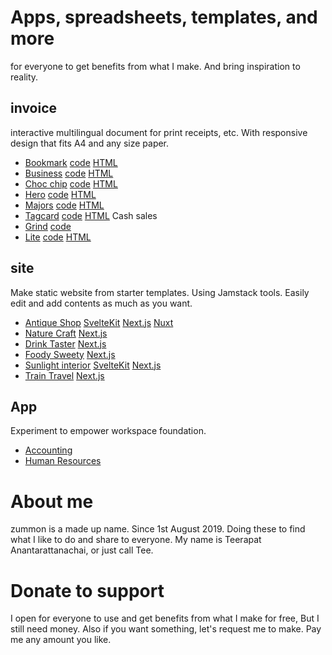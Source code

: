 # Apps, spreadsheets, templates, and more
for everyone to get benefits from what I make. And bring inspiration to reality.

## invoice
interactive multilingual document for print receipts, etc. With responsive design that fits A4 and any size paper.
- [Bookmark](https://5g5x9y-5173.csb.app/) [code](https://codesandbox.io/p/github/zummon/invoice-bookmark-svelte) [HTML](https://github.com/zummon/invoice-bookmark)
- [Business](https://uuywsu-5173.csb.app/) [code](https://codesandbox.io/p/github/zummon/invoice-business-svelte) [HTML](https://github.com/zummon/invoice-business)
- [Choc chip](https://psouyp-5173.csb.app/) [code](https://codesandbox.io/p/github/zummon/invoice-choc-chip-svelte) [HTML](https://github.com/zummon/invoice-choc-chip)
- [Hero](https://d43vlr-5173.csb.app/) [code](https://codesandbox.io/p/github/zummon/invoice-hero-svelte) [HTML](https://github.com/zummon/invoice-hero)
- [Majors](https://tkdk0x-5173.csb.app/) [code](https://codesandbox.io/p/github/zummon/invoice-majors-svelte) [HTML](https://github.com/zummon/invoice-majors)
- [Tagcard](https://njxu2g-5173.csb.app/) [code](https://codesandbox.io/p/github/zummon/invoice-tagcard-svelte) [HTML](https://github.com/zummon/invoice-tagcard)
Cash sales
- [Grind](https://28nk5v-5173.csb.app/) [code](https://codesandbox.io/p/github/zummon/cash-sale-grind-svelte)
- [Lite](https://ofhk91-5173.csb.app/) [code](https://codesandbox.io/p/github/zummon/cash-sale-lite-svelte) [HTML](https://github.com/zummon/cash-sale-lite)

## site
Make static website from starter templates. Using Jamstack tools. Easily edit and add contents as much as you want.
- [Antique Shop](https://7cwsgf-5173.csb.app/) [SvelteKit](https://codesandbox.io/p/github/zummon/antique-shop-sveltekit) [Next.js](https://codesandbox.io/p/github/zummon/antique-shop-nextjs) [Nuxt](https://codesandbox.io/p/github/zummon/antique-shop-nuxt)
- [Nature Craft](https://r71wt7-3000.csb.app/) [Next.js](https://codesandbox.io/p/github/zummon/nature-craft-nextjs)
- [Drink Taster](https://1gg8kf-3000.csb.app/) [Next.js](https://codesandbox.io/p/github/zummon/drink-taster-nextjs)
- [Foody Sweety](https://86gbg2-3000.csb.app/) [Next.js](https://codesandbox.io/p/github/zummon/foody-sweety-nextjs)
- [Sunlight interior](https://nfg71o-5173.csb.app/) [SvelteKit](https://codesandbox.io/p/github/zummon/sunlight-interior-sveltekit) [Next.js](https://codesandbox.io/p/github/zummon/sunlight-interior-nextjs)
- [Train Travel](https://in25o2-3000.csb.app/) [Next.js](https://codesandbox.io/p/github/zummon/train-travel-nextjs)

## App 
Experiment to empower workspace foundation.
- [Accounting](https://github.com/zummon/accounting-app)
- [Human Resources](https://github.com/zummon/human-resources-app)

# About me
zummon is a made up name. Since 1st August 2019. Doing these to find what I like to do and share to everyone. My name is Teerapat Anantarattanachai, or just call Tee.

# Donate to support
I open for everyone to use and get benefits from what I make for free, But I still need money. Also if you want something, let's request me to make. Pay me any amount you like.

<!--
**zummon/zummon** is a ✨ _special_ ✨ repository because its `README.md` (this file) appears on your GitHub profile.

Here are some ideas to get you started:

- 🔭 I’m currently working on ...
- 🌱 I’m currently learning ...
- 👯 I’m looking to collaborate on ...
- 🤔 I’m looking for help with ...
- 💬 Ask me about ...
- 📫 How to reach me: ...
- 😄 Pronouns: ...
- ⚡ Fun fact: ...
-->
